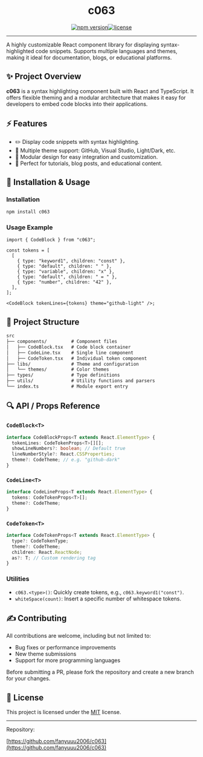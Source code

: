 <div align="center">
  <h1>c063</h1>

<div style="display: flex; justify-content: center">
<a href="https://www.npmjs.com/package/c063"><img alt="npm version" src="https://img.shields.io/npm/v/c063"></a>
<a href="./LICENSE"><img alt="license" src="https://img.shields.io/npm/l/c063.svg"></a></div>
</div>

---

A highly customizable React component library for displaying syntax-highlighted code snippets. Supports multiple languages and themes, making it ideal for documentation, blogs, or educational platforms.

## ✨ Project Overview

**c063** is a syntax highlighting component built with React and TypeScript. It offers flexible theming and a modular architecture that makes it easy for developers to embed code blocks into their applications.

## ⚡️ Features

- ✏️ Display code snippets with syntax highlighting.
- 🌟 Multiple theme support: GitHub, Visual Studio, Light/Dark, etc.
- 🔄 Modular design for easy integration and customization.
- 📖 Perfect for tutorials, blog posts, and educational content.

## 🚀 Installation & Usage

### Installation

```bash
npm install c063
```

### Usage Example

```tsx
import { CodeBlock } from "c063";

const tokens = [
  [
    { type: "keyword1", children: "const" },
    { type: "default", children: " " },
    { type: "variable", children: "x" },
    { type: "default", children: " = " },
    { type: "number", children: "42" },
  ],
];

<CodeBlock tokenLines={tokens} theme="github-light" />;
```

## 📂 Project Structure

```txt
src
├── components/         # Component files
│   ├── CodeBlock.tsx   # Code block container
│   ├── CodeLine.tsx    # Single line component
│   ├── CodeToken.tsx   # Individual token component
├── libs/               # Theme and configuration
│   └── themes/         # Color themes
├── types/              # Type definitions
├── utils/              # Utility functions and parsers
└── index.ts            # Module export entry
```

## 🔍 API / Props Reference

### `CodeBlock<T>`

```ts
interface CodeBlockProps<T extends React.ElementType> {
  tokenLines: CodeTokenProps<T>[][];
  showLineNumbers?: boolean; // Default true
  lineNumberStyle?: React.CSSProperties;
  theme?: CodeTheme; // e.g. "github-dark"
}
```

### `CodeLine<T>`

```ts
interface CodeLineProps<T extends React.ElementType> {
  tokens: CodeTokenProps<T>[];
  theme?: CodeTheme;
}
```

### `CodeToken<T>`

```ts
interface CodeTokenProps<T extends React.ElementType> {
  type?: CodeTokenType;
  theme?: CodeTheme;
  children: React.ReactNode;
  as?: T; // Custom rendering tag
}
```

### Utilities

- `c063.<type>()`: Quickly create tokens, e.g., `c063.keyword1("const")`.
- `whiteSpace(count)`: Insert a specific number of whitespace tokens.

## ✍️ Contributing

All contributions are welcome, including but not limited to:

- Bug fixes or performance improvements
- New theme submissions
- Support for more programming languages

Before submitting a PR, please fork the repository and create a new branch for your changes.

## 📄 License

This project is licensed under the [MIT](./LICENSE) license.

---

Repository:

[https://github.com/fanyuuu2006/c063](https://github.com/fanyuuu2006/c063)
